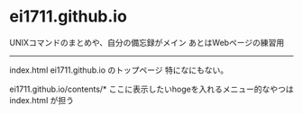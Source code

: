# ei1711.github.io
UNIXコマンドのまとめや、自分の備忘録がメイン
あとはWebページの練習用
***
index.html
ei1711.github.io のトップページ
特になにもない。

ei1711.github.io/contents/*
ここに表示したいhogeを入れるメニュー的なやつは index.html が担う
